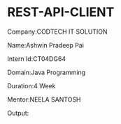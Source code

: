 # REST-API-CLIENT
Company:CODTECH IT SOLUTION

Name:Ashwin Pradeep Pai

Intern Id:CT04DG64

Domain:Java Programming

Duration:4 Week

Mentor:NEELA SANTOSH

Output:
